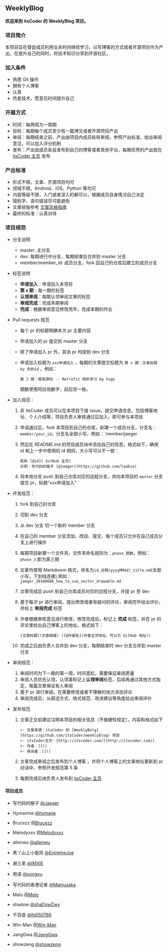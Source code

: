 ## WeeklyBlog
**欢迎来到 itsCoder 的 WeeklyBlog 项目。**
### 项目简介
本项目旨在督促成员利用业余时间继续学习，以写博客的方式或者开源项目作为产出。在提升自己的同时，将技术知识分享到开源社区。

### 加入条件
- 熟悉 Git 操作
- 拥有个人博客
- 认真
- 热爱技术，愿意花时间提升自己

### 开展方式
- 时间：每两周为一周期
- 目标：每期每个成员至少有一篇博文或者开源项目产出
- 审阅：每期结束之前，产出由项目内成员轮转审阅，参照产出标准，给出审阅意见，可以加入评分机制
- 发布：产出由成员各自发布到自己的博客或者其他平台，每期优秀的产出放在 [ itsCoder 主页](http://www.itscoder.com) 发布

### 产出标准
- 形式不限，文章、开源项目均可
- 领域不限，Android、iOS、Python 等均可
- 内容等级不限，入门或者深入的都可以，根据成员自身情况自己决定
- 错别字、语句错误尽可能避免
- 文章排版参考 [文案风格指南](https://open.leancloud.cn/copywriting-style-guide.html)
- 最终的标准：认真对待

### 项目规范
- 分支说明
  - master: 主分支
  - dev: 每期进行中分支，每期结束后合并到 master 分支
  - member/member_id: 成员分支，fork 回自己的仓库后建立的成员分支

- 标签说明

  - **申请加入**：申请加入本项目
  - **第 x 期**：每一期的标签
  - **认领审阅**：每期认领审阅文章的标签
  - **审阅完成**：完成本期审阅
  - **完成**：根据审阅意见修改完毕，完成本期的作业

- Pull requests 规范
  - 每个 pr 的标题明确本次 pr 主要内容

  - 申请加入的 pr 提交到 master 分支

  - 除了申请加入 pr 外，其余 pr 均提到 dev 分支

  - 申请加入标题为 `xxx申请加入` ，每期的文章提交标题为 `第 x 期：文章标题 by 你的id` ，例如：

    ```
    第 2 期：框架源码 -- Retrofit 简析学习 by hugo
    ```

    期数使用阿拉伯数字，前后空一格。

- 加入规范：

  1. 非 itsCoder 成员可以在本项目下提 issue，提交申请信息，包括博客地址、个人介绍等，项目负责人审核通过后加入，即可参与本项目

  2. 申请通过后，fork 本项目到自己的仓库，新建一个成员分支，分支名：`member/your_id`，分支名全部小写，例如：`member/jaeger

  3. 然后在 README.md 的项目成员块中添加自己的信息，格式如下，确保 id 和上一步中使用的 id 相同，大小写可以不一致：

     ```
     昵称 [@id]( GitHub 主页)
     示例：写代码的猴子 [@Jaeger](https://github.com/laobie)
     ```

  4. 将本地分支 push 到自己仓库对应的远程分支，并向本项目的 `master` 分支提交 pr，标题“xxx申请加入”

- 开发规范：

  1. fork 到自己的仓库

  2. 切到 dev 分支
  3. 从 dev 分支 切一个新的 member 分支
  4. 在自己的 member 分支添加、改动、提交，每个成员只允许在自己成员分支上进行操作

  5. 每期项目新建一个文件夹，文件夹命名规则为：`phase_期数`，例如：`phase_3` 即为第三期

  6. 文章均使用 Markdowm 格式，命名为`id_日期(yyyyMMdd)_title.md`(全部小写，下划线连接),例如：`jaeger_20160606_how_to_use_vector_drawable.md` 

  7. 文章完成后 push 到自己仓库成员对应的远程分支，并提 pr 至 dev

  8. 基于每次 pr 进行审阅，提出修改或者有疑问的评论，审阅完毕给出评价，并标上 **审阅完成** 标签

  9. 作者根据审核意见进行修改，修改完成后，标记上 **完成** 标签，并在 pr 的评论里给出自己博客上的地址，格式如下：

     ```
     [文章标题](文章链接) ([@作者名](作者主页地址，可以为 GitHub 地址))
     ```

  10. 完成之后由负责人合并到 dev 分支，每期结束时 dev 分支合并到 master 分支

- 审阅规范：

  1. 审阅时间为下一期的第一周，时间宽松，需要保证审阅质量
  2. 审阅人员优先认领，认领事标记上**认领审阅**标签，后续再通过其他方式指定，每篇文章保证有人审阅
  3. 基于 pr 进行审阅，在需要修改或者不理解的地方添加评论
  4. 审阅完成后，从叙述方式、格式规范、改进建议等角度给出审阅评价

- 发布规范

  1. 文章正文前建议注明本项目的相关信息（不做硬性规定），内容和格式如下

     ```
     >- 文章来源：itsCoder 的 [WeeklyBolg](https://github.com/itsCoder/weeklyblog) 项目
     >- itsCoder主页：[http://itscoder.com/](http://itscoder.com/)
     >- 作者：[]()
     >- 审阅者：[]()
     ```

  2. 文章完成审阅之后发布到个人博客 ，并将个人博客上的文章地址更新到 pr 对话中，参照开发规范第 5 条

  3. 每期完成后由负责人发布到 [itsCoder 主页](http://itscoder.com/)

#### 项目成员
- 写代码的猴子 [@Jaeger](https://github.com/laobie)

- Hymanme [@hymane](https://github.com/hymanme)

- Brucezz [@Brucezz](https://github.com/brucezz)

- Melodyxxx [@Melodyxxx](https://github.com/melodyxxx)

- allenwu [@allenwu](https://github.com/wuchangfeng)

- 黑丫山上小旋风 [@ExtremeJoe](https://github.com/JoeSteven)

- 谢三弟 [@IMXIE](https://github.com/xcc3641)

- 用语 [@yongyu](https://github.com/yongyu0102)

- 写代码的香港记者 [@Manjusaka](https://github.com/Zheaoli)

- Melo [@Melo](https://github.com/itsMelo)

- shadow [@shaDowZwy](https://github.com/shaDowZwy)

- 千百度 [@fq050766](https://github.com/fq050766) 

- Win-Man [@Win-Man](https://github.com/Win-Man)

- JangGwa [@JangGwa](https://github.com/JangGwa)

- showzeng [@showzeng](https://github.com/showzeng)
